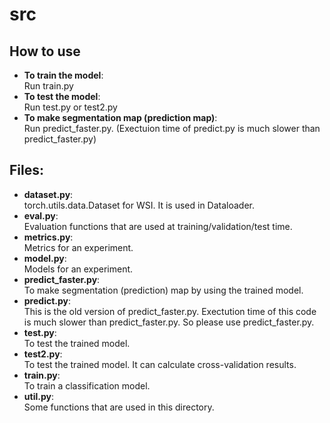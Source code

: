 # src

## How to use
- **To train the model**: \
    Run train.py
- **To test the model**: \
    Run test.py or test2.py
- **To make segmentation map (prediction map)**: \
    Run predict_faster.py. (Exectuion time of predict.py is much slower than predict_faster.py)

## Files:
- **dataset.py**: \
    torch.utils.data.Dataset for WSI. It is used in Dataloader.
- **eval.py**: \
    Evaluation functions that are used at training/validation/test time.
- **metrics.py**: \
    Metrics for an experiment.
- **model.py**: \
    Models for an experiment.
- **predict_faster.py**: \
    To make segmentation (prediction) map by using the trained model.
- **predict.py**: \
    This is the old version of predict_faster.py. Exectution time of this code is much slower than predict_faster.py. So please use predict_faster.py.
- **test.py**: \
    To test the trained model.
- **test2.py**: \
    To test the trained model. It can calculate cross-validation results.
- **train.py**: \
    To train a classification model.
- **util.py**: \
    Some functions that are used in this directory.